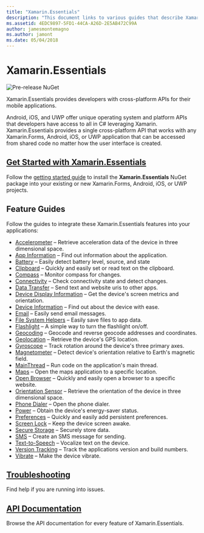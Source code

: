 ```yaml
---
title: "Xamarin.Essentials"
description: "This document links to various guides that describe Xamarin.Essentials, which provides developers with cross-platform APIs for their mobile applications."
ms.assetid: 4EDC9897-5FD1-44CA-A26D-2E5AB472C99A
author: jamesmontemagno
ms.author: jamont
ms.date: 05/04/2018
---
```


# Xamarin.Essentials

![Pre-release NuGet](~/media/shared/pre-release.png)

Xamarin.Essentials provides developers with cross-platform APIs for their mobile applications.

Android, iOS, and UWP offer unique operating system and platform APIs that developers have access to all in C# leveraging Xamarin. Xamarin.Essentials provides a single cross-platform API that works with any Xamarin.Forms, Android, iOS, or UWP application that can be accessed from shared code no matter how the user interface is created.

## [Get Started with Xamarin.Essentials](get-started.md?context=xamarin/xamarin-forms)

Follow the [getting started guide](get-started.md) to install the **Xamarin.Essentials** NuGet package into your existing or new Xamarin.Forms, Android, iOS, or UWP projects.

## Feature Guides

Follow the guides to integrate these Xamarin.Essentials features into your applications:

* [Accelerometer](accelerometer.md?context=xamarin/xamarin-forms) – Retrieve acceleration data of the device in three dimensional space.
* [App Information](app-information.md?context=xamarin/xamarin-forms) – Find out information about the application.
* [Battery](battery.md?context=xamarin/xamarin-forms) – Easily detect battery level, source, and state
* [Clipboard](clipboard.md?context=xamarin/xamarin-forms) – Quickly and easily set or read text on the clipboard.
* [Compass](compass.md?context=xamarin/xamarin-forms) – Monitor compass for changes.
* [Connectivity](connectivity.md?context=xamarin/xamarin-forms) – Check connectivity state and detect changes.
* [Data Transfer](data-transfer.md?context=xamarin/xamarin-forms) – Send text and website uris to other apps.
* [Device Display Information](device-display.md?context=xamarin/xamarin-forms) – Get the device's screen metrics and orientation.
* [Device Information](device-information.md?context=xamarin/xamarin-forms) – Find out about the device with ease.
* [Email](email.md?context=xamarin/xamarin-forms) – Easily send email messages.
* [File System Helpers](file-system-helpers.md?context=xamarin/xamarin-forms) – Easily save files to app data.
* [Flashlight](flashlight.md?context=xamarin/xamarin-forms) – A simple way to turn the flashlight on/off.
* [Geocoding](geocoding.md?context=xamarin/xamarin-forms) – Geocode and reverse geocode addresses and coordinates.
* [Geolocation](geolocation.md?context=xamarin/xamarin-forms) – Retrieve the device's GPS location.
* [Gyroscope](gyroscope.md?context=xamarin/xamarin-forms) – Track rotation around the device's three primary axes.
* [Magnetometer](magnetometer.md?context=xamarin/xamarin-forms) – Detect device's orientation relative to Earth's magnetic field.
* [MainThread](main-thread.md?content=xamarin/xamarin-forms) – Run code on the application's main thread.
* [Maps](maps.md?content=xamarin/xamarin-forms) – Open the maps application to a specific location.
* [Open Browser](open-browser.md?context=xamarin/xamarin-forms) – Quickly and easily open a browser to a specific website.
* [Orientation Sensor](orientation-sensor.md?context=xamarin/xamarin-forms) – Retrieve the orientation of the device in three dimensional space.
* [Phone Dialer](phone-dialer.md?context=xamarin/xamarin-forms) – Open the phone dialer.
* [Power](power.md?context=xamarin/xamarin-forms) – Obtain the device's energy-saver status.
* [Preferences](preferences.md?context=xamarin/xamarin-forms) – Quickly and easily add persistent preferences.
* [Screen Lock](screen-lock.md?context=xamarin/xamarin-forms) – Keep the device screen awake.
* [Secure Storage](secure-storage.md?context=xamarin/xamarin-forms) – Securely store data.
* [SMS](sms.md?context=xamarin/xamarin-forms) – Create an SMS message for sending.
* [Text-to-Speech](text-to-speech.md?context=xamarin/xamarin-forms) – Vocalize text on the device.
* [Version Tracking](version-tracking.md?context=xamarin/xamarin-forms) – Track the applications version and build numbers.
* [Vibrate](vibrate.md?context=xamarin/xamarin-forms) – Make the device vibrate.

## [Troubleshooting](troubleshooting.md?context=xamarin/xamarin-forms)

Find help if you are running into issues.

## [API Documentation](xref:Xamarin.Essentials)

Browse the API documentation for every feature of Xamarin.Essentials.
